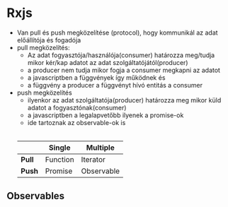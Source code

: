 # Rxjs

* Van pull és push megközelítése (protocol), hogy kommunikál az adat előállítója és fogadója
* pull megközelítés:
    * Az adat fogyasztója/használója(consumer) határozza meg/tudja mikor kér/kap
      adatot az adat szolgáltatójától(producer)
    * a producer nem tudja mikor fogja a consumer megkapni az adatot
    * a javascriptben a függvények így működnek és
    * a függvény a producer a függvényt hívó entitás a consumer
* push megközelítés
    * ilyenkor az adat szolgáltatója(producer) határozza meg mikor küld adatot a fogyasztónak(consumer)
    * a javascriptben a legalapvetőbb ilyenek a promise-ok
    * ide tartoznak az observable-ok is
  <br/>
  <table>
  <thead>
  <th></th>
  <th>Single</th>
  <th>Multiple</th>
  </thead>
  <tr>
  <td><b>Pull</b></td>
  <td>Function</td>
  <td>Iterator</td>
  </tr>
  <tr>
  <td><b>Push</b></td>
  <td>Promise</td>
  <td>Observable</td>
  </tr>
  </table>

## Observables


